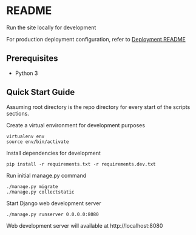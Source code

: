 # README

Run the site locally for development

For production deployment configuration, refer to [Deployment README](deployment/README.md)

## Prerequisites

- Python 3

## Quick Start Guide

Assuming root directory is the repo directory for every start of the scripts sections.

Create a virtual environment for development purposes

```shell script
virtualenv env
source env/bin/activate
```

Install dependencies for development

```shell script
pip install -r requirements.txt -r requirements.dev.txt
```

Run initial manage.py command

```shell script
./manage.py migrate
./manage.py collectstatic
```

Start Django web development server

```shell script
./manage.py runserver 0.0.0.0:8080
```

Web development server will available at http://localhost:8080
